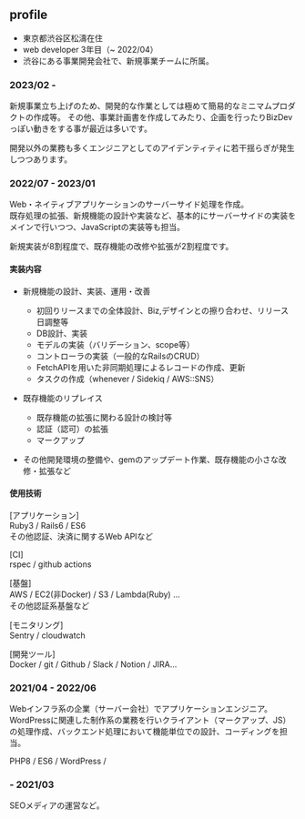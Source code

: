 ## profile

- 東京都渋谷区松濤在住
- web developer 3年目（~ 2022/04）
- 渋谷にある事業開発会社で、新規事業チームに所属。

### 2023/02 - 

新規事業立ち上げのため、開発的な作業としては極めて簡易的なミニマムプロダクトの作成等。
その他、事業計画書を作成してみたり、企画を行ったりBizDevっぽい動きをする事が最近は多いです。

開発以外の業務も多くエンジニアとしてのアイデンティティに若干揺らぎが発生しつつあります。

### 2022/07 - 2023/01

Web・ネイティブアプリケーションのサーバーサイド処理を作成。  
既存処理の拡張、新規機能の設計や実装など、基本的にサーバーサイドの実装をメインで行いつつ、JavaScriptの実装等も担当。

新規実装が8割程度で、既存機能の改修や拡張が2割程度です。

#### 実装内容

- 新規機能の設計、実装、運用・改善
  - 初回りリースまでの全体設計、Biz,デザインとの擦り合わせ、リリース日調整等
  - DB設計、実装
  - モデルの実装（バリデーション、scope等）
  - コントローラの実装（一般的なRailsのCRUD）
  - FetchAPIを用いた非同期処理によるレコードの作成、更新
  - タスクの作成（whenever / Sidekiq / AWS::SNS）

- 既存機能のリプレイス
  - 既存機能の拡張に関わる設計の検討等
  - 認証（認可）の拡張
  - マークアップ

- その他開発環境の整備や、gemのアップデート作業、既存機能の小さな改修・拡張など

#### 使用技術

[アプリケーション]  
Ruby3 / Rails6 / ES6  
その他認証、決済に関するWeb APIなど

[CI]  
rspec / github actions

[基盤]  
AWS / EC2(非Docker) / S3 / Lambda(Ruby) ...  
その他認証系基盤など

[モニタリング]  
Sentry / cloudwatch

[開発ツール]  
Docker / git / Github / Slack / Notion / JIRA...

### 2021/04 - 2022/06

Webインフラ系の企業（サーバー会社）でアプリケーションエンジニア。
WordPressに関連した制作系の業務を行いクライアント（マークアップ、JS）の処理作成、バックエンド処理において機能単位での設計、コーディングを担当。

PHP8 / ES6 / WordPress /

### - 2021/03

SEOメディアの運営など。  
